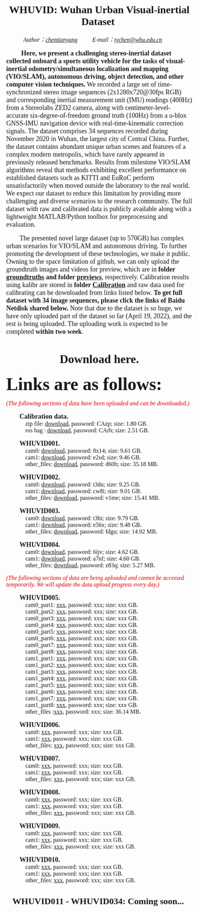 # <center><font face="Times New Roman"> WHUVID: Wuhan Urban Visual-inertial Dataset </font></center>

*<center><font face="Times New Roman" size = 3> Author：[chentianyang](https://github.com/chentianyangWHU) &emsp;&emsp; E-mail：tychen@whu.edu.cn &emsp;&emsp; </center>*

&emsp; &emsp;<font face="Times New Roman" size = 4> **Here, we present a challenging stereo-inertial dataset collected onboard a sports utility vehicle for the tasks of visual-inertial odometry/simultaneous localization and mapping (VIO/SLAM), autonomous driving, object detection, and other computer vision techniques.** We recorded a large set of time-synchronized stereo image sequences (2x1280x720@30fps RGB) and corresponding inertial measurement unit (IMU) readings (400Hz) from a Stereolabs ZED2 camera, along with centimeter-level-accurate six-degree-of-freedom ground truth (100Hz) from a u-blox GNSS-IMU navigation device with real-time-kinematic correction signals. The dataset comprises 34 sequences recorded during November 2020 in Wuhan, the largest city of Central China. Further, the dataset contains abundant unique urban scenes and features of a complex modern metropolis, which have rarely appeared in previously released benchmarks. Results from milestone VIO/SLAM algorithms reveal that methods exhibiting excellent performance on established datasets such as KITTI and EuRoC perform unsatisfactorily when moved outside the laboratory to the real world. We expect our dataset to reduce this limitation by providing more challenging and diverse scenarios to the research community. The full dataset with raw and calibrated data is publicly available along with a lightweight MATLAB/Python toolbox for preprocessing and evaluation.</font>

&emsp;&emsp; <font face="Times New Roman" size = 4>The presented novel large dataset (up to 570GB) has complex urban scenarios for VIO/SLAM and autonomous driving. To further promoting the development of these technologies, we make it public. Owning to the space limitation of github, we can only upload the groundtruth images and videos for preview, which are in **folder [groundtruths](https://github.com/chentianyangWHU/WHUVID/groundtruths) and folder [previews](https://github.com/chentianyangWHU/WHUVID/previews)**, respectively. Calibration results using kalibr are stored in **folder [Calibration](https://github.com/chentianyangWHU/WHUVID/Calibration)** and raw data used for calibrating can be downloaded from links listed below. **To get full dataset with 34 image sequences, please click the links of Baidu Netdisk shared below.** Note that due to the dataset is so huge, we have only uploaded part of the dataset so far (April 19, 2022), and the rest is being uploaded. The uploading work is expected to be completed **within two week**.</font>

  
# <center><font face="Times New Roman"> Download here.</font></center>
<font face="Times New Roman" size = 8>**Links are as follows:**</font>  
  
  *<font color="#dd0000">(The following sections of data have been uploaded and can be downloaded.)</font>*  
  
&emsp;&emsp; <font face="Times New Roman" size = 4>**Calibration data.**</font>  
  &emsp;&emsp;&emsp; <font face="Times New Roman" size = 3>zip file: [download](https://pan.baidu.com/s/1vEJYteSgoEzjKjSE4Ae2xg), password: CAzp; size: 1.80 GB.</font>  
  &emsp;&emsp;&emsp; <font face="Times New Roman" size = 3>ros bag : [download](https://pan.baidu.com/s/1oRQV3-NHgUUnmmwHgttKJQ), password: CArb; size: 2.51 GB.</font>  

&emsp;&emsp; <font face="Times New Roman" size = 4>**WHUVID001.**</font>  
  &emsp;&emsp;&emsp; <font face="Times New Roman" size = 3>cam0: [download](https://pan.baidu.com/s/1ah8hkRhkWkwY22kD_v4ofA), password: 8x14; size: 9.61 GB.</font>  
  &emsp;&emsp;&emsp; <font face="Times New Roman" size = 3>cam1: [download](https://pan.baidu.com/s/1MdXfC-LKP6djzQ1WgHoW0A), password: e2sd; size: 9.46 GB.</font>  
  &emsp;&emsp;&emsp; <font face="Times New Roman" size = 3>other_files: [download](https://pan.baidu.com/s/1encX6-eBbM0-lyRI5WkcTA), password: d60b; size: 35.18 MB.</font>  

&emsp;&emsp; <font face="Times New Roman" size = 4>**WHUVID002.**</font>  
  &emsp;&emsp;&emsp; <font face="Times New Roman" size = 3>cam0: [download](https://pan.baidu.com/s/1plinLkG-7ff8IbyQa5e5Rw), password: t3du; size: 9.25 GB.</font>  
  &emsp;&emsp;&emsp; <font face="Times New Roman" size = 3>cam1: [download](https://pan.baidu.com/s/1piuU9i9hbMczcb3U-A-w0w), password: cw8i; size: 9.01 GB.</font>  
  &emsp;&emsp;&emsp; <font face="Times New Roman" size = 3>other_files: [download](https://pan.baidu.com/s/15KXPY02h1EHDfG20xGSRig), password: v1me; size: 15.41 MB.</font>  
  
&emsp;&emsp; <font face="Times New Roman" size = 4>**WHUVID003.**</font>  
  &emsp;&emsp;&emsp; <font face="Times New Roman" size = 3>cam0: [download](https://pan.baidu.com/s/1iQ_K0Lym7bTgzI7FZWb6wQ), password: t3hi; size: 9.79 GB.</font>  
  &emsp;&emsp;&emsp; <font face="Times New Roman" size = 3>cam1: [download](https://pan.baidu.com/s/1FSkJWkGs-CD667gbHmgW_A), password: e56x; size: 9.48 GB.</font>  
  &emsp;&emsp;&emsp; <font face="Times New Roman" size = 3>other_files: [download](https://pan.baidu.com/s/1DGOMgIyVIBJ_Ynqb9oCRiw), password: fdgu; size: 14.92 MB.</font>  

&emsp;&emsp; <font face="Times New Roman" size = 4>**WHUVID004.**</font>  
  &emsp;&emsp;&emsp; <font face="Times New Roman" size = 3>cam0: [download](https://pan.baidu.com/s/1QI0gcYiqqAS44mz5HIStCw), password: 6ijv; size: 4.62 GB.</font>  
  &emsp;&emsp;&emsp; <font face="Times New Roman" size = 3>cam1: [download](https://pan.baidu.com/s/1VlQfe7fR3Rgr4vJfi-fwYg), password: a7nf; size: 4.60 GB.</font>  
  &emsp;&emsp;&emsp; <font face="Times New Roman" size = 3>other_files: [download](https://pan.baidu.com/s/1zcq2dNPtDbWWlhlsrnAgqA), password: z83q; size: 5.27 MB.</font>  
  
  *<font color="#dd0000">(The following sections of data are being uploaded and cannot be accessed temporarily. We will update the data upload progress every day.)</font>*  

&emsp;&emsp; <font face="Times New Roman" size = 4>**WHUVID005.**</font>  
  &emsp;&emsp;&emsp; <font face="Times New Roman" size = 3>cam0_part1: [xxx](), password: xxx; size: xxx GB.</font>  
  &emsp;&emsp;&emsp; <font face="Times New Roman" size = 3>cam0_part2: [xxx](), password: xxx; size: xxx GB.</font>  
  &emsp;&emsp;&emsp; <font face="Times New Roman" size = 3>cam0_part3: [xxx](), password: xxx; size: xxx GB.</font>  
  &emsp;&emsp;&emsp; <font face="Times New Roman" size = 3>cam0_part4: [xxx](), password: xxx; size: xxx GB.</font>  
  &emsp;&emsp;&emsp; <font face="Times New Roman" size = 3>cam0_part5: [xxx](), password: xxx; size: xxx GB.</font>  
  &emsp;&emsp;&emsp; <font face="Times New Roman" size = 3>cam0_part6: [xxx](), password: xxx; size: xxx GB.</font>  
  &emsp;&emsp;&emsp; <font face="Times New Roman" size = 3>cam0_part7: [xxx](), password: xxx; size: xxx GB.</font>  
  &emsp;&emsp;&emsp; <font face="Times New Roman" size = 3>cam0_part8: [xxx](), password: xxx; size: xxx GB.</font>  
  &emsp;&emsp;&emsp; <font face="Times New Roman" size = 3>cam1_part1: [xxx](), password: xxx; size: xxx GB.</font>  
  &emsp;&emsp;&emsp; <font face="Times New Roman" size = 3>cam1_part2: [xxx](), password: xxx; size: xxx GB.</font>  
  &emsp;&emsp;&emsp; <font face="Times New Roman" size = 3>cam1_part3: [xxx](), password: xxx; size: xxx GB.</font>  
  &emsp;&emsp;&emsp; <font face="Times New Roman" size = 3>cam1_part4: [xxx](), password: xxx; size: xxx GB.</font>  
  &emsp;&emsp;&emsp; <font face="Times New Roman" size = 3>cam1_part5: [xxx](), password: xxx; size: xxx GB.</font>  
  &emsp;&emsp;&emsp; <font face="Times New Roman" size = 3>cam1_part6: [xxx](), password: xxx; size: xxx GB.</font>  
  &emsp;&emsp;&emsp; <font face="Times New Roman" size = 3>cam1_part7: [xxx](), password: xxx; size: xxx GB.</font>  
  &emsp;&emsp;&emsp; <font face="Times New Roman" size = 3>cam1_part8: [xxx](), password: xxx; size: xxx GB.</font>  
  &emsp;&emsp;&emsp; <font face="Times New Roman" size = 3>other_files :[xxx](), password: xxx; size: 36.14 MB.</font>  

&emsp;&emsp; <font face="Times New Roman" size = 4>**WHUVID006.**</font>  
  &emsp;&emsp;&emsp; <font face="Times New Roman" size = 3>cam0: [xxx](), password: xxx; size: xxx GB.</font>  
  &emsp;&emsp;&emsp; <font face="Times New Roman" size = 3>cam1: [xxx](), password: xxx; size: xxx GB.</font>  
  &emsp;&emsp;&emsp; <font face="Times New Roman" size = 3>other_files: [xxx](), password: xxx; size: xxx GB.</font>  

&emsp;&emsp; <font face="Times New Roman" size = 4>**WHUVID007.**</font>  
  &emsp;&emsp;&emsp; <font face="Times New Roman" size = 3>cam0: [xxx](), password: xxx; size: xxx GB.</font>  
  &emsp;&emsp;&emsp; <font face="Times New Roman" size = 3>cam1: [xxx](), password: xxx; size: xxx GB.</font>  
  &emsp;&emsp;&emsp; <font face="Times New Roman" size = 3>other_files: [xxx](), password: xxx; size: xxx GB.</font>  

&emsp;&emsp; <font face="Times New Roman" size = 4>**WHUVID008.**</font>  
  &emsp;&emsp;&emsp; <font face="Times New Roman" size = 3>cam0: [xxx](), password: xxx; size: xxx GB.</font>  
  &emsp;&emsp;&emsp; <font face="Times New Roman" size = 3>cam1: [xxx](), password: xxx; size: xxx GB.</font>  
  &emsp;&emsp;&emsp; <font face="Times New Roman" size = 3>other_files: [xxx](), password: xxx; size: xxx GB.</font>  

&emsp;&emsp; <font face="Times New Roman" size = 4>**WHUVID009.**</font>  
  &emsp;&emsp;&emsp; <font face="Times New Roman" size = 3>cam0: [xxx](), password: xxx; size: xxx GB.</font>  
  &emsp;&emsp;&emsp; <font face="Times New Roman" size = 3>cam1: [xxx](), password: xxx; size: xxx GB.</font>  
  &emsp;&emsp;&emsp; <font face="Times New Roman" size = 3>other_files: [xxx](), password: xxx; size: xxx GB.</font>  

&emsp;&emsp; <font face="Times New Roman" size = 4>**WHUVID010.**</font>  
  &emsp;&emsp;&emsp; <font face="Times New Roman" size = 3>cam0: [xxx](), password: xxx; size: xxx GB.</font>  
  &emsp;&emsp;&emsp; <font face="Times New Roman" size = 3>cam1: [xxx](), password: xxx; size: xxx GB.</font>  
  &emsp;&emsp;&emsp; <font face="Times New Roman" size = 3>other_files: [xxx](), password: xxx; size: xxx GB.</font>  



## <center><font face="Times New Roman"> WHUVID011 - WHUVID034: Coming soon... </font></center>
